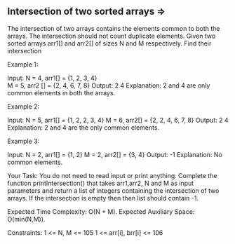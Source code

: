 Intersection of two sorted arrays  =>
---------------------------------


The intersection of two arrays contains the elements common to both the arrays. The intersection should not count duplicate elements.
Given two sorted arrays arr1[] and arr2[] of sizes N and M respectively. Find their intersection

 

Example 1:

Input: 
N = 4, arr1[] = {1, 2, 3, 4}  
M = 5, arr2 [] = {2, 4, 6, 7, 8}
Output: 2 4
Explanation: 2 and 4 are only common 
elements in both the arrays.
 

Example 2:

Input: 
N = 5, arr1[] = {1, 2, 2, 3, 4}
M = 6, arr2[] = {2, 2, 4, 6, 7, 8}
Output: 2 4
Explanation: 2 and 4 are the only 
common elements.
 

Example 3:

Input:
N = 2, arr1[] = {1, 2}
M = 2, arr2[] = {3, 4}
Output: -1
Explanation: No common elements.

 

Your Task:
You do not need to read input or print anything. Complete the function printIntersection() that takes arr1,arr2,  N and M as input parameters and return a list of integers containing the intersection of two arrays. If the intersection is empty then then list should contain -1.


Expected Time Complexity: O(N + M).
Expected Auxiliary Space: O(min(N,M)).

 

Constraints:
1 <= N, M <= 105
1 <= arr[i], brr[i] <= 106

 
